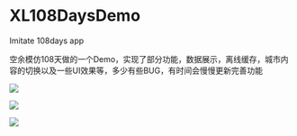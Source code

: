# XL108DaysDemo
Imitate 108days app 

空余模仿108天做的一个Demo，实现了部分功能，数据展示，离线缓存，城市内容的切换以及一些UI效果等，多少有些BUG，有时间会慢慢更新完善功能

![](https://github.com/ShelinShelin/XL108DaysDemo/blob/master/Untitled_1.gif)

![](https://github.com/ShelinShelin/XL108DaysDemo/blob/master/Untitled_2.gif)

![](https://github.com/ShelinShelin/XL108DaysDemo/blob/master/Untitled_3.gif)
